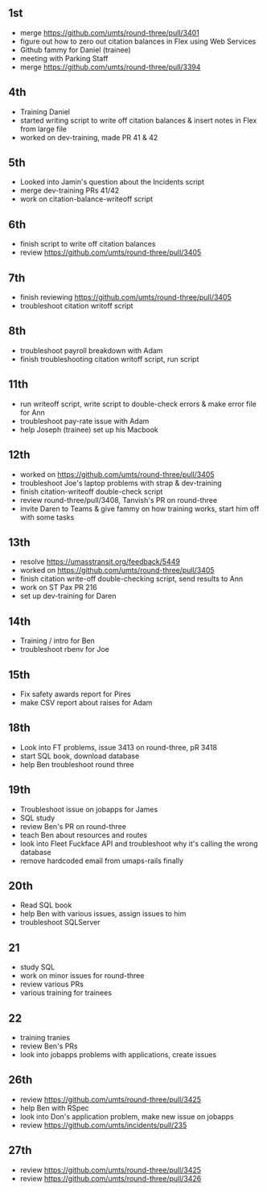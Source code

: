 ## 1st
  - merge https://github.com/umts/round-three/pull/3401
  - figure out how to zero out citation balances in Flex using Web Services
  - Github fammy for Daniel (trainee)
  - meeting with Parking Staff
  - merge https://github.com/umts/round-three/pull/3394
## 4th
  - Training Daniel
  - started writing script to write off citation balances & insert notes in Flex from large file
  - worked on dev-training, made PR 41 & 42
## 5th
  - Looked into Jamin's question about the Incidents script
  - merge dev-training PRs 41/42
  - work on citation-balance-writeoff script
## 6th
  - finish script to write off citation balances
  - review https://github.com/umts/round-three/pull/3405
## 7th
  - finish reviewing https://github.com/umts/round-three/pull/3405
  - troubleshoot citation writoff script
## 8th
  - troubleshoot payroll breakdown with Adam
  - finish troubleshooting citation writoff script, run script
## 11th
  - run writeoff script, write script to double-check errors & make error file for Ann
  - troubleshoot pay-rate issue with Adam
  - help Joseph (trainee) set up his Macbook
## 12th
  - worked on https://github.com/umts/round-three/pull/3405
  - troubleshoot Joe's laptop problems with strap & dev-training
  - finish citation-writeoff double-check script
  - review round-three/pull/3408, Tanvish's PR on round-three
  - invite Daren to Teams & give fammy on how training works, start him off with some tasks
## 13th
  - resolve https://umasstransit.org/feedback/5449
  - worked on https://github.com/umts/round-three/pull/3405
  - finish citation write-off double-checking script, send results to Ann
  - work on ST Pax PR 216
  - set up dev-training for Daren
## 14th
  - Training / intro for Ben
  - troubleshoot rbenv for Joe
## 15th
  - Fix safety awards report for Pires
  - make CSV report about raises for Adam
## 18th
  - Look into FT problems, issue 3413 on round-three, pR 3418
  - start SQL book, download database
  - help Ben troubleshoot round three
## 19th
  - Troubleshoot issue on jobapps for James
  - SQL study
  - review Ben's PR on round-three
  - teach Ben about resources and routes
  - look into Fleet Fuckface API and troubleshoot why it's calling the wrong database
  - remove hardcoded email from umaps-rails finally
## 20th
  - Read SQL book
  - help Ben with various issues, assign issues to him
  - troubleshoot SQLServer
## 21
  - study SQL
  - work on minor issues for round-three
  - review various PRs
  - various training for trainees
## 22
  - training tranies
  - review Ben's PRs
  - look into jobapps problems with applications, create issues
## 26th
  - review https://github.com/umts/round-three/pull/3425
  - help Ben with RSpec
  - look into Don's application problem, make new issue on jobapps
  - review https://github.com/umts/incidents/pull/235
## 27th
  - review https://github.com/umts/round-three/pull/3425
  - review https://github.com/umts/round-three/pull/3426

